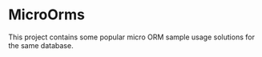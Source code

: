 # MicroOrms

This project contains some popular micro ORM sample usage solutions for the same database.
